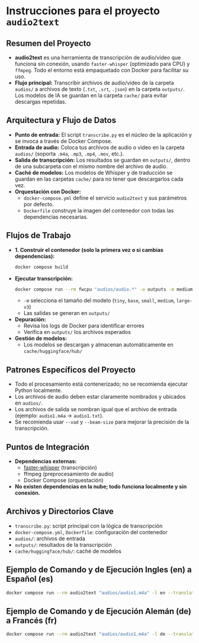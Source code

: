 
# Instrucciones para el proyecto `audio2text`

## Resumen del Proyecto
- **audio2text** es una herramienta de transcripción de audio/video que funciona sin conexión, usando `faster-whisper` (optimizado para CPU) y `ffmpeg`. Todo el entorno está empaquetado con Docker para facilitar su uso.  
- **Flujo principal:** Transcribir archivos de audio/video de la carpeta `audios/` a archivos de texto (`.txt`, `.srt`, `.json`) en la carpeta `outputs/`. Los modelos de IA se guardan en la carpeta `cache/` para evitar descargas repetidas.  

## Arquitectura y Flujo de Datos
- **Punto de entrada:** El script `transcribe.py` es el núcleo de la aplicación y se invoca a través de Docker Compose.  
- **Entrada de audio:** Coloca tus archivos de audio o video en la carpeta `audios/` (soporta `.m4a`, `.mp3`, `.mp4`, `.mov`, etc.).  
- **Salida de transcripción:** Los resultados se guardan en `outputs/`, dentro de una subcarpeta con el mismo nombre del archivo de audio.  
- **Caché de modelos:** Los modelos de Whisper y de traducción se guardan en las carpetas `cache/` para no tener que descargarlos cada vez.  
- **Orquestación con Docker:**
  - `docker-compose.yml` define el servicio `audio2text` y sus parámetros por defecto.  
  - `Dockerfile` construye la imagen del contenedor con todas las dependencias necesarias.  

## Flujos de Trabajo
- **1. Construir el contenedor (solo la primera vez o si cambias dependencias):**
  ```bash
  docker compose build
  ```
- **Ejecutar transcripción:**
  ```bash
  docker compose run --rm fwcpu "audios/audio.*" -o outputs -m medium --compute-type int8 --beam-size 5 --vad --progress 10
  ```
  - `-m` selecciona el tamaño del modelo (`tiny`, `base`, `small`, `medium`, `large-v3`)  
  - Las salidas se generan en `outputs/`  
- **Depuración:**
  - Revisa los logs de Docker para identificar errores  
  - Verifica en `outputs/` los archivos esperados  
- **Gestión de modelos:**
  - Los modelos se descargan y almacenan automáticamente en `cache/huggingface/hub/`  

## Patrones Específicos del Proyecto
- Todo el procesamiento está contenerizado; no se recomienda ejecutar Python localmente.  
- Los archivos de audio deben estar claramente nombrados y ubicados en `audios/`.  
- Los archivos de salida se nombran igual que el archivo de entrada (ejemplo: `audio1.m4a` → `audio1.txt`).  
- Se recomienda usar `--vad` y `--beam-size` para mejorar la precisión de la transcripción.  

## Puntos de Integración
- **Dependencias externas:**
  - [faster-whisper](https://github.com/Systran/faster-whisper) (transcripción)  
  - ffmpeg (preprocesamiento de audio)  
  - Docker Compose (orquestación)  
- **No existen dependencias en la nube; todo funciona localmente y sin conexión.**  

## Archivos y Directorios Clave
- `transcribe.py`: script principal con la lógica de transcripción  
- `docker-compose.yml`, `Dockerfile`: configuración del contenedor  
- `audios/`: archivos de entrada  
- `outputs/`: resultados de la transcripción  
- `cache/huggingface/hub/`: caché de modelos  

## Ejemplo de Comando y de Ejecución Ingles (en) a Español (es)
```bash
docker compose run --rm audio2text "audios/audio1.m4a" -l en --translate-to es -m small --vad
```
## Ejemplo de Comando y de Ejecución Alemán (de) a Francés (fr)
```bash
docker compose run --rm audio2text "audios/audio1.m4a" -l de --translate-to fr -m small --vad
```